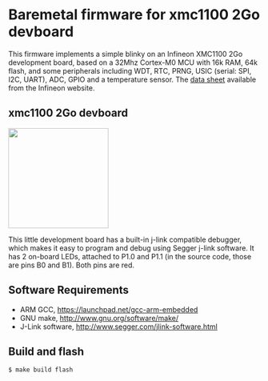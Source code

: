 # Baremetal firmware for xmc1100 2Go devboard

This firmware implements a simple blinky on an Infineon XMC1100 2Go
development board, based on a 32Mhz Cortex-M0 MCU with 16k RAM, 64k flash, and
some peripherals including WDT, RTC, PRNG, USIC (serial: SPI, I2C, UART), ADC,
GPIO and a temperature sensor. The
[data sheet](https://www.infineon.com/dgdl/Infineon-xmc1100-AB_rm-UM-v01_03-EN.pdf?fileId=5546d46249cd1014014a0a8438a65e29#page=769&zoom=100,48,401)
available from the Infineon website.

## xmc1100 2Go devboard

<img src="https://eu.mouser.com/images/marketingid/2014/img/156264930.png?v=031122.0341" width="200" />

This little development board has a built-in j-link compatible debugger,
which makes it easy to program and debug using Segger j-link software.
It has 2 on-board LEDs, attached to P1.0 and P1.1 (in the source code,
those are pins B0 and B1). Both pins are red.

## Software Requirements

- ARM GCC, https://launchpad.net/gcc-arm-embedded
- GNU make, http://www.gnu.org/software/make/
- J-Link software, http://www.segger.com/jlink-software.html

## Build and flash

```sh
$ make build flash 
```
